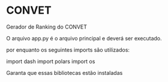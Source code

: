 # CONVET
Gerador de Ranking do CONVET

O arquivo app.py é o arquivo principal e deverá ser executado.

por enquanto os seguintes imports são utilizados:

import dash
import polars
import os

Garanta que essas bibliotecas estão instaladas
